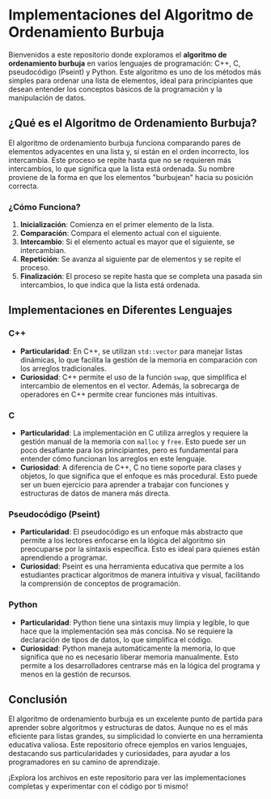 # Implementaciones del Algoritmo de Ordenamiento Burbuja

Bienvenidos a este repositorio donde exploramos el **algoritmo de ordenamiento burbuja** en varios lenguajes de programación: C++, C, pseudocódigo (Pseint) y Python. Este algoritmo es uno de los métodos más simples para ordenar una lista de elementos, ideal para principiantes que desean entender los conceptos básicos de la programación y la manipulación de datos.

## ¿Qué es el Algoritmo de Ordenamiento Burbuja?

El algoritmo de ordenamiento burbuja funciona comparando pares de elementos adyacentes en una lista y, si están en el orden incorrecto, los intercambia. Este proceso se repite hasta que no se requieren más intercambios, lo que significa que la lista está ordenada. Su nombre proviene de la forma en que los elementos "burbujean" hacia su posición correcta.

### ¿Cómo Funciona?

1. **Inicialización**: Comienza en el primer elemento de la lista.
2. **Comparación**: Compara el elemento actual con el siguiente.
3. **Intercambio**: Si el elemento actual es mayor que el siguiente, se intercambian.
4. **Repetición**: Se avanza al siguiente par de elementos y se repite el proceso.
5. **Finalización**: El proceso se repite hasta que se completa una pasada sin intercambios, lo que indica que la lista está ordenada.

## Implementaciones en Diferentes Lenguajes

### C++

- **Particularidad**: En C++, se utilizan `std::vector` para manejar listas dinámicas, lo que facilita la gestión de la memoria en comparación con los arreglos tradicionales. 
- **Curiosidad**: C++ permite el uso de la función `swap`, que simplifica el intercambio de elementos en el vector. Además, la sobrecarga de operadores en C++ permite crear funciones más intuitivas.

### C

- **Particularidad**: La implementación en C utiliza arreglos y requiere la gestión manual de la memoria con `malloc` y `free`. Esto puede ser un poco desafiante para los principiantes, pero es fundamental para entender cómo funcionan los arreglos en este lenguaje.
- **Curiosidad**: A diferencia de C++, C no tiene soporte para clases y objetos, lo que significa que el enfoque es más procedural. Esto puede ser un buen ejercicio para aprender a trabajar con funciones y estructuras de datos de manera más directa.

### Pseudocódigo (Pseint)

- **Particularidad**: El pseudocódigo es un enfoque más abstracto que permite a los lectores enfocarse en la lógica del algoritmo sin preocuparse por la sintaxis específica. Esto es ideal para quienes están aprendiendo a programar.
- **Curiosidad**: Pseint es una herramienta educativa que permite a los estudiantes practicar algoritmos de manera intuitiva y visual, facilitando la comprensión de conceptos de programación.

### Python

- **Particularidad**: Python tiene una sintaxis muy limpia y legible, lo que hace que la implementación sea más concisa. No se requiere la declaración de tipos de datos, lo que simplifica el código.
- **Curiosidad**: Python maneja automáticamente la memoria, lo que significa que no es necesario liberar memoria manualmente. Esto permite a los desarrolladores centrarse más en la lógica del programa y menos en la gestión de recursos.

## Conclusión

El algoritmo de ordenamiento burbuja es un excelente punto de partida para aprender sobre algoritmos y estructuras de datos. Aunque no es el más eficiente para listas grandes, su simplicidad lo convierte en una herramienta educativa valiosa. Este repositorio ofrece ejemplos en varios lenguajes, destacando sus particularidades y curiosidades, para ayudar a los programadores en su camino de aprendizaje.

¡Explora los archivos en este repositorio para ver las implementaciones completas y experimentar con el código por ti mismo!
